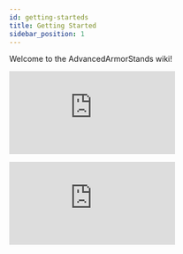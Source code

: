 ```yaml
---
id: getting-starteds
title: Getting Started
sidebar_position: 1
---
```


Welcome to the AdvancedArmorStands wiki!

![FirstImg](https://biaupload.com/do.php?imgf=org-3b039f0f3c191.png)

![SecendImg](https://biaupload.com/do.php?imgf=org-02a4d92ff3c92.png)
